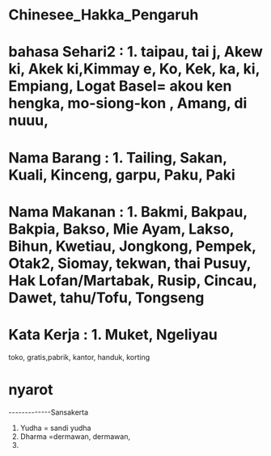# Chinesee_Hakka_Pengaruh
# bahasa Sehari2 : 1.  taipau, tai j, Akew ki, Akek ki,Kimmay e, Ko, Kek, ka, ki, Empiang, Logat Basel= akou ken hengka, mo-siong-kon , Amang, di nuuu,
# Nama Barang    : 1.  Tailing,  Sakan, Kuali, Kinceng, garpu, Paku, Paki
# Nama Makanan   : 1.  Bakmi, Bakpau, Bakpia, Bakso, Mie Ayam, Lakso, Bihun, Kwetiau, Jongkong, Pempek, Otak2, Siomay, tekwan, thai Pusuy, Hak Lofan/Martabak, Rusip, Cincau, Dawet, tahu/Tofu, Tongseng
# Kata Kerja    :  1.  Muket, Ngeliyau
toko, gratis,pabrik, kantor, handuk, korting 
# nyarot


-------------Sansakerta
1. Yudha = sandi yudha
2. Dharma =dermawan, dermawan,
3. 

